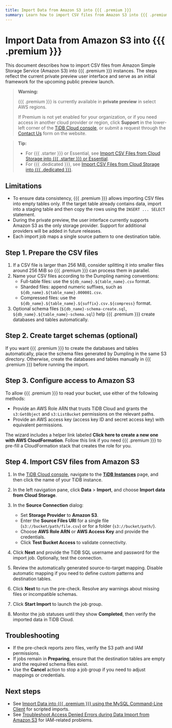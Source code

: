 ```yaml
---
title: Import Data from Amazon S3 into {{{ .premium }}}
summary: Learn how to import CSV files from Amazon S3 into {{{ .premium }}} instances using the console wizard.
---
```


# Import Data from Amazon S3 into {{{ .premium }}}

This document describes how to import CSV files from Amazon Simple Storage Service (Amazon S3) into {{{ .premium }}} instances. The steps reflect the current private preview user interface and serve as an initial framework for the upcoming public preview launch.

> **Warning:**
>
> {{{ .premium }}} is currently available in **private preview** in select AWS regions.
>
> If Premium is not yet enabled for your organization, or if you need access in another cloud provider or region, click **Support** in the lower-left corner of the [TiDB Cloud console](https://tidbcloud.com/), or submit a request through the [Contact Us](https://www.pingcap.com/contact-us) form on the website.

> **Tip:**
>
> - For {{{ .starter }}} or Essential, see [Import CSV Files from Cloud Storage into {{{ .starter }}} or Essential](/tidb-cloud/import-csv-files-serverless.md).
> - For {{{ .dedicated }}}, see [Import CSV Files from Cloud Storage into {{{ .dedicated }}}](/tidb-cloud/import-csv-files.md).

## Limitations

- To ensure data consistency, {{{ .premium }}} allows importing CSV files into empty tables only. If the target table already contains data, import into a staging table and then copy the rows using the `INSERT ... SELECT` statement.
- During the private preview, the user interface currently supports Amazon S3 as the only storage provider. Support for additional providers will be added in future releases.
- Each import job maps a single source pattern to one destination table.

## Step 1. Prepare the CSV files

1. If a CSV file is larger than 256 MiB, consider splitting it into smaller files around 256 MiB so {{{ .premium }}} can process them in parallel.
2. Name your CSV files according to the Dumpling naming conventions:
   - Full-table files: use the `${db_name}.${table_name}.csv` format.
   - Sharded files: append numeric suffixes, such as `${db_name}.${table_name}.000001.csv`.
   - Compressed files: use the `${db_name}.${table_name}.${suffix}.csv.${compress}` format.
3. Optional schema files (`${db_name}-schema-create.sql`, `${db_name}.${table_name}-schema.sql`) help {{{ .premium }}} create databases and tables automatically.

<!--Todo
These naming conventions are identical to the TiDB Cloud Serverless workflow. Update this section after we validate the Premium defaults.
-->

## Step 2. Create target schemas (optional)

If you want {{{ .premium }}} to create the databases and tables automatically, place the schema files generated by Dumpling in the same S3 directory. Otherwise, create the databases and tables manually in {{{ .premium }}} before running the import.

## Step 3. Configure access to Amazon S3

To allow {{{ .premium }}} to read your bucket, use either of the following methods:

- Provide an AWS Role ARN that trusts TiDB Cloud and grants the `s3:GetObject` and `s3:ListBucket` permissions on the relevant paths.
- Provide an AWS access key (access key ID and secret access key) with equivalent permissions.

The wizard includes a helper link labeled **Click here to create a new one with AWS CloudFormation**. Follow this link if you need {{{ .premium }}} to pre-fill a CloudFormation stack that creates the role for you.

## Step 4. Import CSV files from Amazon S3

1. In the [TiDB Cloud console](https://tidbcloud.com/tidbs), navigate to the [**TiDB Instances**](https://tidbcloud.com/tidbs) page, and then click the name of your TiDB instance.
2. In the left navigation pane, click **Data** > **Import**, and choose **Import data from Cloud Storage**.
3. In the **Source Connection** dialog:
    - Set **Storage Provider** to **Amazon S3**.
    - Enter the **Source Files URI** for a single file (`s3://bucket/path/file.csv`) or for a folder    (`s3://bucket/path/`).
    - Choose **AWS Role ARN** or **AWS Access Key** and provide the credentials.
    - Click **Test Bucket Access** to validate connectivity.  <!--Todo-- Known preview issue: the button returns to the idle state without a success toast.-->

4. Click **Next** and provide the TiDB SQL username and password for the import job. Optionally, test the connection.
5. Review the automatically generated source-to-target mapping. Disable automatic mapping if you need to define custom patterns and destination tables.
6. Click **Next** to run the pre-check. Resolve any warnings about missing files or incompatible schemas.
7. Click **Start Import** to launch the job group.
8. Monitor the job statuses until they show **Completed**, then verify the imported data in TiDB Cloud.

## Troubleshooting

- If the pre-check reports zero files, verify the S3 path and IAM permissions.
- If jobs remain in **Preparing**, ensure that the destination tables are empty and the required schema files exist.
- Use the **Cancel** action to stop a job group if you need to adjust mappings or credentials.

## Next steps

- See [Import Data into {{{ .premium }}} using the MySQL Command-Line Client](/tidb-cloud/premium/import-with-mysql-cli-premium.md) for scripted imports.
- See [Troubleshoot Access Denied Errors during Data Import from Amazon S3](/tidb-cloud/troubleshoot-import-access-denied-error.md) for IAM-related problems.
